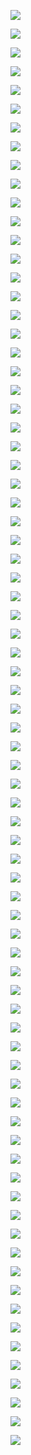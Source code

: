 ![](https://pic.downk.cc/item/5fa9f5201cd1bbb86ba2f37b.jpg)

![](https://pic.downk.cc/item/5fa9f5a91cd1bbb86ba30a6e.jpg)

![](https://pic.downk.cc/item/5fa9f5cb1cd1bbb86ba30faf.jpg)

![](https://pic.downk.cc/item/5fa9f5f01cd1bbb86ba315d7.jpg)

![](https://pic.downk.cc/item/5fa9f6081cd1bbb86ba31986.jpg)

![](https://pic.downk.cc/item/5fa9f6281cd1bbb86ba31eba.jpg)

![](https://pic.downk.cc/item/5fa9f6501cd1bbb86ba32681.jpg)

![](https://pic.downk.cc/item/5fa9f6721cd1bbb86ba32c8f.jpg)

![](https://pic.downk.cc/item/5fa9f6901cd1bbb86ba33147.jpg)

![](https://pic.downk.cc/item/5fa9f6ae1cd1bbb86ba335fe.jpg)

![](https://pic.downk.cc/item/5fa9f7391cd1bbb86ba34ca5.jpg)

![](https://pic.downk.cc/item/5fa9f6721cd1bbb86ba32c8f.jpg)

![](https://pic.downk.cc/item/5fa9f75d1cd1bbb86ba35265.jpg)

![](https://pic.downk.cc/item/5fb387a6b18d62711308eda6.jpg)

![](https://pic.downk.cc/item/5fa9fc0e1cd1bbb86ba41fda.jpg)

![](https://pic.downk.cc/item/5fa9fecf1cd1bbb86ba48b10.jpg)

![](https://pic.downk.cc/item/5faa070d1cd1bbb86ba5fa6e.jpg)

![](https://pic.downk.cc/item/5faa07291cd1bbb86ba5fe57.jpg)

![](https://pic.downk.cc/item/5faa07461cd1bbb86ba603e1.jpg)

![](https://pic.downk.cc/item/5faa07651cd1bbb86ba60a24.jpg)

![](https://pic.downk.cc/item/5faa07ea1cd1bbb86ba622ed.jpg)

![](https://pic.downk.cc/item/5faa080e1cd1bbb86ba62a1c.jpg)

![](https://pic.downk.cc/item/5faa08761cd1bbb86ba63b0c.jpg)

![](https://pic.downk.cc/item/5faa09081cd1bbb86ba65247.jpg)

![](https://pic.downk.cc/item/5faa0e2c1cd1bbb86ba72f5c.jpg)

![](https://pic.downk.cc/item/5faa0e901cd1bbb86ba740be.jpg)

![](https://pic.downk.cc/item/5faa0ede1cd1bbb86ba74b6b.jpg)

![](https://pic.downk.cc/item/5faa0f221cd1bbb86ba756cd.jpg)

![](https://pic.downk.cc/item/5faa0fda1cd1bbb86ba7735f.jpg)

![](https://pic.downk.cc/item/5faa206d1cd1bbb86baa1890.jpg)

![](https://pic.downk.cc/item/5faa2d271cd1bbb86bac75d5.jpg)

![](https://pic.downk.cc/item/5faa35661cd1bbb86bae3f61.jpg)

![](https://pic.downk.cc/item/5faa3aec1cd1bbb86baf5e7f.jpg)

![](https://pic.downk.cc/item/5faa3a6e1cd1bbb86baf43b8.jpg)

![](https://pic.downk.cc/item/5faa448e1cd1bbb86bb1aae6.jpg)

![](https://pic.downk.cc/item/5faa561e1cd1bbb86bb619ed.jpg)

![](https://pic.downk.cc/item/5faa56641cd1bbb86bb62be1.jpg)

![](https://pic.downk.cc/item/5fab4cff1cd1bbb86be6bf48.jpg)

![](https://pic.downk.cc/item/5fab4d6f1cd1bbb86be6d04c.jpg)

![](https://pic.downk.cc/item/5fab518a1cd1bbb86be7878a.jpg)

![](https://pic.downk.cc/item/5fab51ed1cd1bbb86be79b3e.jpg)

![](https://pic.downk.cc/item/5fab61021cd1bbb86bea76bf.jpg)

![](https://pic.downk.cc/item/5fab613d1cd1bbb86bea80f8.jpg)

![](https://pic.downk.cc/item/5facd2b91cd1bbb86b44aa2c.jpg)

![](https://pic.downk.cc/item/5facd50a1cd1bbb86b454bf1.jpg)

![](https://pic.downk.cc/item/5facd52a1cd1bbb86b4554d7.jpg)

![](https://pic.downk.cc/item/5facd54b1cd1bbb86b455cad.jpg)

![](https://pic.downk.cc/item/5fae18c31cd1bbb86b8a0bd5.jpg)

![](https://pic.downk.cc/item/5fae196b1cd1bbb86b8a27fd.jpg)

![](https://pic.downk.cc/item/5fae1bfd1cd1bbb86b8aac5a.jpg)

![](https://pic.downk.cc/item/5fae1ee01cd1bbb86b8b4eeb.jpg)

![](https://pic.downk.cc/item/5fae22851cd1bbb86b8c2dca.jpg)

![](https://pic.downk.cc/item/5faf9e451cd1bbb86be9b4db.jpg)

![](https://pic.downk.cc/item/5faf9e9a1cd1bbb86be9f8bf.jpg)

![](https://pic.downk.cc/item/5faf9ee81cd1bbb86bea3360.jpg)

![](https://pic.downk.cc/item/5faf9efa1cd1bbb86bea41e9.jpg)

![](https://pic.downk.cc/item/5faf9f0b1cd1bbb86bea4f53.jpg)

![](https://pic.downk.cc/item/5faf9f211cd1bbb86bea6143.jpg)

![](https://pic.downk.cc/item/5faf9f321cd1bbb86bea6fe5.jpg)

![](https://pic.downk.cc/item/5faf9f461cd1bbb86bea7da2.jpg)

![](https://pic.downk.cc/item/5faf9f5a1cd1bbb86bea8e32.jpg)

![](https://pic.downk.cc/item/5fafa2991cd1bbb86bec052d.jpg)

![](https://pic.downk.cc/item/5fafa4f11cd1bbb86beca8d9.jpg)

![](https://pic.downk.cc/item/5fafa73b1cd1bbb86bed5357.jpg)

![](https://pic.downk.cc/item/5fafa7a71cd1bbb86bed81d6.jpg)

![](https://pic.downk.cc/item/5fafac951cd1bbb86bef01f2.jpg)

![](https://pic.downk.cc/item/5fafba041cd1bbb86bf33812.jpg)

![](https://pic.downk.cc/item/5fafbc0f1cd1bbb86bf3c9c0.jpg)

![](https://pic.downk.cc/item/5fafba981cd1bbb86bf35fe6.jpg)

![](https://pic.downk.cc/item/5fb0f479eb5fe652d5137b73.jpg)

![](https://pic.downk.cc/item/5fb0f554eb5fe652d513ae38.jpg)

![](https://pic.downk.cc/item/5fb0f5d113b6a3f6d11f1ef3.jpg)

![](https://pic.downk.cc/item/5fb0f654a1742a58a8179fb0.jpg)

![](https://pic.downk.cc/item/5fb0f7f3a1742a58a817fb59.jpg)

![](https://pic.downk.cc/item/5fb0f7c5a1742a58a817efff.jpg)

![](https://pic.downk.cc/item/5fb0f80da1742a58a818013f.jpg)

![](https://pic.downk.cc/item/5fb0fc044331683405936560.jpg)